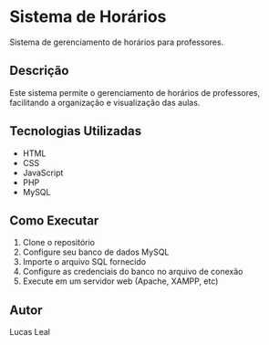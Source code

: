 # Sistema de Horários

Sistema de gerenciamento de horários para professores.

## Descrição

Este sistema permite o gerenciamento de horários de professores, facilitando a organização e visualização das aulas.

## Tecnologias Utilizadas

- HTML
- CSS
- JavaScript
- PHP
- MySQL

## Como Executar

1. Clone o repositório
2. Configure seu banco de dados MySQL
3. Importe o arquivo SQL fornecido
4. Configure as credenciais do banco no arquivo de conexão
5. Execute em um servidor web (Apache, XAMPP, etc)

## Autor

Lucas Leal
